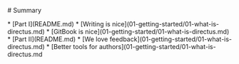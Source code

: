 \# Summary

\* \[Part I\]\(README.md\)
    \* \[Writing is nice\]\(01-getting-started\/01-what-is-directus.md\)
    \* \[GitBook is nice\]\(01-getting-started\/01-what-is-directus.md\)
\* \[Part II\]\(README.md\)
    \* \[We love feedback\]\(01-getting-started\/01-what-is-directus.md\)
    \* \[Better tools for authors\]\(01-getting-started\/01-what-is-directus.md

